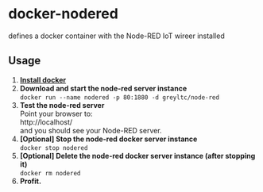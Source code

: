 # docker-nodered
defines a docker container with the Node-RED IoT wireer installed

## Usage

1. [**Install docker**](https://docs.docker.com/installation/)
1. **Download and start the node-red server instance**  
`docker run --name nodered -p 80:1880 -d greyltc/node-red`
1. **Test the node-red server**  
Point your browser to:  
http://localhost/    
and you should see your Node-RED server.
1. **[Optional] Stop the node-red docker server instance**  
`docker stop nodered`
1. **[Optional] Delete the node-red docker server instance (after stopping it)**  
`docker rm nodered`
1. **Profit.**

